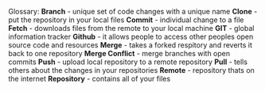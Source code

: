 

Glossary:
**Branch** - unique set of code changes with a unique name
**Clone** - put the repository in your local files
**Commit** - individual change to a file
**Fetch** - downloads files from the remote to your local machine
**GIT** - global information tracker
**Github** - it allows people to access other peoples open source code and resources
**Merge** - takes a forked respitory and reverts it back to one repository
**Merge Conflict** - merge branches with open commits
**Push** - upload local repository to a remote repository
**Pull** - tells others about the changes in your repositories
**Remote** - repository thats on the internet
**Repository** - contains all of your files
